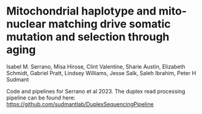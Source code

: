 # Mitochondrial haplotype and mito-nuclear matching drive somatic mutation and selection through aging
Isabel M. Serrano, Misa Hirose, Clint Valentine, Sharie Austin, Elizabeth Schmidt, Gabriel Pratt, Lindsey Williams, Jesse Salk, Saleh Ibrahim, Peter H Sudmant


Code and pipelines for Serrano et al 2023. The duplex read processing pipeline can be found here: https://github.com/sudmantlab/DuplexSequencingPipeline

